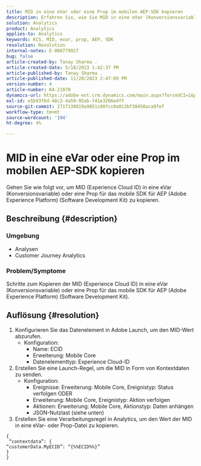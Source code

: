 ```yaml
---
title: MID in eine eVar oder eine Prop im mobilen AEP-SDK kopieren
description: Erfahren Sie, wie Sie MID in eine eVar (Konversionsvariable) oder eine Prop für das mobile AEP-SDK kopieren.
solution: Analytics
product: Analytics
applies-to: Analytics
keywords: KCS, MID, evar, prop, AEP, SDK
resolution: Resolution
internal-notes: E-000779927
bug: false
article-created-by: Tanay Sharma .
article-created-date: 5/18/2023 1:42:37 PM
article-published-by: Tanay Sharma .
article-published-date: 11/28/2023 2:47:09 PM
version-number: 4
article-number: KA-21070
dynamics-url: https://adobe-ent.crm.dynamics.com/main.aspx?forceUCI=1&pagetype=entityrecord&etn=knowledgearticle&id=71e4a2d3-81f5-ed11-8848-6045bd006268
exl-id: e5b93f6d-48c2-4a59-95ab-f41e3206e4ff
source-git-commit: 2717138819a9851c08fcc0a013bf38450aca8fef
workflow-type: tm+mt
source-wordcount: '194'
ht-degree: 4%

---
```


# MID in eine eVar oder eine Prop im mobilen AEP-SDK kopieren


Gehen Sie wie folgt vor, um MID (Experience Cloud ID) in eine eVar (Konversionsvariable) oder eine Prop für das mobile SDK für AEP (Adobe Experience Platform) (Software Development Kit) zu kopieren.

## Beschreibung {#description}


### Umgebung

- Analysen
- Customer Journey Analytics


### Problem/Symptome

Schritte zum Kopieren der MID (Experience Cloud ID) in eine eVar (Konversionsvariable) oder eine Prop für das mobile SDK für AEP (Adobe Experience Platform) (Software Development Kit).


## Auflösung {#resolution}


1. Konfigurieren Sie das Datenelement in Adobe Launch, um den MID-Wert abzurufen.
   - Konfiguration:
      - Name: ECID
      - Erweiterung: Mobile Core
      - Datenelementtyp: Experience Cloud-ID
2. Erstellen Sie eine Launch-Regel, um die MID in Form von Kontextdaten zu senden.
   - Konfiguration:
      - Ereignisse: Erweiterung: Mobile Core, Ereignistyp: Status verfolgen ODER
      - Erweiterung: Mobile Core, Ereignistyp: Aktion verfolgen
      - Aktionen: Erweiterung: Mobile Core, Aktionstyp: Daten anhängen
      - JSON-Nutzlast (siehe unten)
3. Erstellen Sie eine Verarbeitungsregel in Analytics, um den Wert der MID in eine eVar- oder Prop-Datei zu kopieren.



```
{
 “contextdata”: {
“customerData.MyECID”: “{%%ECID%%}”
}
}
```
